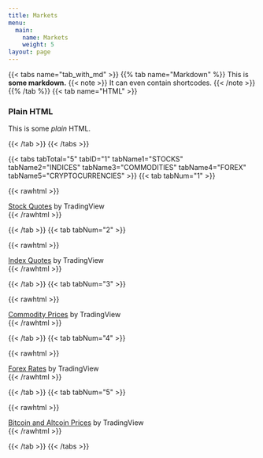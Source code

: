 ```yaml
---
title: Markets
menu:
  main:
    name: Markets
    weight: 5
layout: page
---
```


{{< tabs name="tab_with_md" >}}
{{% tab name="Markdown" %}}
This is **some markdown.**
{{< note >}}
It can even contain shortcodes.
{{< /note >}}
{{% /tab %}}
{{< tab name="HTML" >}}
<div>
	<h3>Plain HTML</h3>
	<p>This is some <i>plain</i> HTML.</p>
</div>
{{< /tab >}}
{{< /tabs >}}

{{< tabs tabTotal="5" tabID="1" tabName1="STOCKS" tabName2="INDICES" tabName3="COMMODITIES" tabName4="FOREX" tabName5="CRYPTOCURRENCIES" >}}
{{< tab tabNum="1" >}}

{{< rawhtml >}}
<!-- TradingView Widget BEGIN -->
<div class="tradingview-widget-container">
  <div class="tradingview-widget-container__widget"></div>
  <div class="tradingview-widget-copyright"><a href="https://www.tradingview.com/markets/stocks-usa/" rel="noopener" target="_blank"><span class="blue-text">Stock Quotes</span></a> by TradingView</div>
  <script type="text/javascript" src="https://s3.tradingview.com/external-embedding/embed-widget-market-quotes.js" async>
  {
  "locale": "en",
  "symbolsGroups": [
    {
      "symbols": [
        {
          "displayName": "Jpmorgan Chase & Co",
          "name": "NYSE:JPM"
        },
        {
          "displayName": "Wells Fargo Co New",
          "name": "NYSE:WFC"
        },
        {
          "displayName": "Bank Amer Corp",
          "name": "NYSE:BAC"
        },
        {
          "displayName": "Hsbc Hldgs Plc",
          "name": "NYSE:HSBC"
        },
        {
          "displayName": "Citigroup Inc",
          "name": "NYSE:C"
        },
        {
          "displayName": "Mastercard Incorporated",
          "name": "NYSE:MA"
        }
      ],
      "name": "Financial"
    },
    {
      "symbols": [
        {
          "displayName": "Apple",
          "name": "NASDAQ:AAPL"
        },
        {
          "displayName": "Google Inc",
          "name": "NASDAQ:GOOGL"
        },
        {
          "displayName": "Microsoft Corp",
          "name": "NASDAQ:MSFT"
        },
        {
          "displayName": "Facebook Inc",
          "name": "NASDAQ:FB"
        },
        {
          "displayName": "Oracle Corp",
          "name": "NYSE:ORCL"
        },
        {
          "displayName": "Intel Corp",
          "name": "NASDAQ:INTC"
        }
      ],
      "name": "Technology"
    },
    {
      "symbols": [
        {
          "displayName": "Amazon Com Inc",
          "name": "NASDAQ:AMZN"
        },
        {
          "displayName": "Alibaba Group Hldg Ltd",
          "name": "NYSE:BABA"
        },
        {
          "displayName": "At&t Inc",
          "name": "NYSE:T"
        },
        {
          "displayName": "Wal-mart Stores Inc",
          "name": "NYSE:WMT"
        },
        {
          "displayName": "China Mobile Limited",
          "name": "NYSE:CHL"
        },
        {
          "displayName": "Visa Inc",
          "name": "NYSE:V"
        }
      ],
      "name": "Services"
    }
  ],
  "title": "Stocks",
  "width": "100%",
  "height": 1000
}
  </script>
</div>
<!-- TradingView Widget END -->
{{< /rawhtml >}}


{{< /tab >}}
{{< tab tabNum="2" >}}

{{< rawhtml >}}
<!-- TradingView Widget BEGIN -->
<div class="tradingview-widget-container">
  <div class="tradingview-widget-container__widget"></div>
  <div class="tradingview-widget-copyright"><a href="https://www.tradingview.com/markets/indices/" rel="noopener" target="_blank"><span class="blue-text">Index Quotes</span></a> by TradingView</div>
  <script type="text/javascript" src="https://s3.tradingview.com/external-embedding/embed-widget-market-quotes.js" async>
  {
  "locale": "en",
  "symbolsGroups": [
    {
      "symbols": [
        {
          "displayName": "S&P 500",
          "name": "OANDA:SPX500USD"
        },
        {
          "displayName": "E-Mini S&P",
          "name": "CME_MINI:ES1!"
        },
        {
          "displayName": "U.S. Dollar Currency Index",
          "name": "INDEX:DXY"
        },
        {
          "displayName": "Dow 30",
          "name": "FOREXCOM:DJI"
        },
        {
          "displayName": "Volatility S&P 500",
          "name": "CBOE:VIX"
        }
      ],
      "name": "US & Canada"
    },
    {
      "symbols": [
        {
          "displayName": "Euro Stoxx 50",
          "name": "INDEX:SX5E"
        },
        {
          "displayName": "FTSE 100",
          "name": "FOREXCOM:UKXGBP"
        },
        {
          "displayName": "DAX Index",
          "name": "INDEX:DEU30"
        },
        {
          "displayName": "CAC 40 Index",
          "name": "INDEX:CAC40"
        },
        {
          "name": "INDEX:SMI"
        }
      ],
      "name": "Europe"
    },
    {
      "symbols": [
        {
          "displayName": "Nikkei 225",
          "name": "INDEX:NKY"
        },
        {
          "displayName": "Hang Seng",
          "name": "INDEX:HSI"
        },
        {
          "displayName": "BSE SENSEX",
          "name": "BSE:SENSEX"
        },
        {
          "name": "BSE:BSE500"
        },
        {
          "displayName": "Kospi Composite",
          "name": "INDEX:KSIC"
        }
      ],
      "name": "Asia/Pacific"
    }
  ],
  "title": "Indices",
  "width": "100%",
  "height": 1000
}
  </script>
</div>
<!-- TradingView Widget END -->
{{< /rawhtml >}}

{{< /tab >}}
{{< tab tabNum="3" >}}

{{< rawhtml >}}
<!-- TradingView Widget BEGIN -->
<div class="tradingview-widget-container">
  <div class="tradingview-widget-container__widget"></div>
  <div class="tradingview-widget-copyright"><a href="https://www.tradingview.com/markets/futures/" rel="noopener" target="_blank"><span class="blue-text">Commodity Prices</span></a> by TradingView</div>
  <script type="text/javascript" src="https://s3.tradingview.com/external-embedding/embed-widget-market-quotes.js" async>
  {
  "locale": "en",
  "symbolsGroups": [
    {
      "symbols": [
        {
          "displayName": "Crude Oil",
          "name": "NYMEX:CL1!"
        },
        {
          "displayName": "Natural Gas",
          "name": "NYMEX:NG1!"
        },
        {
          "displayName": "Brent Oil",
          "name": "TVC:UKOIL"
        },
        {
          "displayName": "Gasoline",
          "name": "NYMEX:RB1!"
        },
        {
          "displayName": "Heating Oil",
          "name": "NYMEX:HO1!"
        },
        {
          "displayName": "Ethanol",
          "name": "NYMEX:AEZ1!"
        }
      ],
      "name": "Energy"
    },
    {
      "symbols": [
        {
          "displayName": "Gold",
          "name": "COMEX:GC1!"
        },
        {
          "displayName": "Silver",
          "name": "COMEX:SI1!"
        },
        {
          "displayName": "Platinum",
          "name": "NYMEX:PL1!"
        },
        {
          "displayName": "Copper",
          "name": "COMEX_MINI:QC1!"
        },
        {
          "displayName": "Zinc",
          "name": "COMEX:ZNC1!"
        },
        {
          "displayName": "Iron Ore",
          "name": "NYMEX:TIO1!"
        }
      ],
      "name": "Metals"
    },
    {
      "symbols": [
        {
          "displayName": "Coffee",
          "name": "NYMEX:KT1!"
        },
        {
          "displayName": "Cotton",
          "name": "NYMEX:TT1!"
        },
        {
          "displayName": "Soybean",
          "name": "CBOT:ZS1!"
        },
        {
          "displayName": "Wheat",
          "name": "CBOT:ZW1!"
        },
        {
          "displayName": "Sugar",
          "name": "NYMEX:YO1!"
        },
        {
          "displayName": "Corn",
          "name": "CBOT:ZC1!"
        }
      ],
      "name": "Agricultural"
    },
    {
      "symbols": [
        {
          "displayName": "Euro",
          "name": "CME:6E1!"
        },
        {
          "displayName": "British Pound",
          "name": "CME:6B1!"
        },
        {
          "displayName": "Japanese Yen",
          "name": "CME:6J1!"
        },
        {
          "displayName": "Swiss Franc",
          "name": "CME:6S1!"
        },
        {
          "displayName": "Australian Dollar",
          "name": "CME:6A1!"
        },
        {
          "displayName": "Canadian Dollar",
          "name": "CME:6C1!"
        }
      ],
      "name": "Currencies"
    },
    {
      "symbols": [
        {
          "displayName": "S&P 500",
          "name": "CME:SP1!"
        },
        {
          "displayName": "Nasdaq 100",
          "name": "CME_MINI:NQ1!"
        },
        {
          "displayName": "Dow 30",
          "name": "CBOT_MINI:YM1!"
        },
        {
          "displayName": "Nikkei 225",
          "name": "CME:NKD1!"
        },
        {
          "displayName": "DAX",
          "name": "EUREX:FDAX1!"
        },
        {
          "displayName": "IBovespa",
          "name": "CME:IBV1!"
        }
      ],
      "name": "Indices"
    },
    {
      "symbols": [
        {
          "displayName": "10 Year T-Note",
          "name": "CBOT:ZN1!"
        },
        {
          "displayName": "5 Year T-Note",
          "name": "CBOT:ZF1!"
        },
        {
          "displayName": "3 Year T-Note",
          "name": "CBOT:Z3N1!"
        },
        {
          "displayName": "2 Year T-Note",
          "name": "CBOT:ZT1!"
        },
        {
          "displayName": "30-day FED Funds IR",
          "name": "CBOT:ZQ1!"
        },
        {
          "displayName": "T-Bond",
          "name": "CBOT:ZB1!"
        }
      ],
      "name": "Interest Rates"
    }
  ],
  "title": "Commodities",
  "width": "100%",
  "height": 1000
}
  </script>
</div>
<!-- TradingView Widget END -->
{{< /rawhtml >}}

{{< /tab >}}
{{< tab tabNum="4" >}}

{{< rawhtml >}}
<!-- TradingView Widget BEGIN -->
<div class="tradingview-widget-container">
  <div class="tradingview-widget-container__widget"></div>
  <div class="tradingview-widget-copyright"><a href="https://www.tradingview.com/markets/currencies/" rel="noopener" target="_blank"><span class="blue-text">Forex Rates</span></a> by TradingView</div>
  <script type="text/javascript" src="https://s3.tradingview.com/external-embedding/embed-widget-market-quotes.js" async>
  {
  "locale": "en",
  "symbolsGroups": [
    {
      "symbols": [
        {
          "name": "FX_IDC:EURUSD"
        },
        {
          "name": "FX_IDC:USDJPY"
        },
        {
          "name": "FX_IDC:GBPUSD"
        },
        {
          "name": "FX_IDC:AUDUSD"
        },
        {
          "name": "FX_IDC:USDCAD"
        },
        {
          "name": "FX_IDC:USDCHF"
        }
      ],
      "name": "Major"
    },
    {
      "symbols": [
        {
          "name": "FX_IDC:EURGBP"
        },
        {
          "name": "FX_IDC:EURJPY"
        },
        {
          "name": "FX_IDC:GBPJPY"
        },
        {
          "name": "FX_IDC:CADJPY"
        },
        {
          "name": "FX_IDC:GBPCAD"
        },
        {
          "name": "FX_IDC:EURCAD"
        }
      ],
      "name": "Minor"
    },
    {
      "symbols": [
        {
          "name": "FX_IDC:USDSEK"
        },
        {
          "name": "FX_IDC:USDMXN"
        },
        {
          "name": "FX_IDC:USDZAR"
        },
        {
          "name": "FX_IDC:EURTRY"
        },
        {
          "name": "FX_IDC:EURNOK"
        },
        {
          "name": "FX_IDC:GBPPLN"
        }
      ],
      "name": "Exotic"
    }
  ],
  "title": "Currencies",
  "height": 1000,
  "width": "100%",
  "title_link": "/markets/currencies/rates-major/"
}
  </script>
</div>
<!-- TradingView Widget END -->
{{< /rawhtml >}}

{{< /tab >}}
{{< tab tabNum="5" >}}

{{< rawhtml >}}
<!-- TradingView Widget BEGIN -->
<div class="tradingview-widget-container">
  <div class="tradingview-widget-container__widget"></div>
  <div class="tradingview-widget-copyright"><a href="https://www.tradingview.com/markets/cryptocurrencies/" rel="noopener" target="_blank"><span class="blue-text">Bitcoin and Altcoin Prices</span></a> by TradingView</div>
  <script type="text/javascript" src="https://s3.tradingview.com/external-embedding/embed-widget-market-quotes.js" async>
  {
  "title_raw": "Cryptocurrencies",
  "symbolsGroups": [
    {
      "symbols": [
        {
          "name": "BITSTAMP:BTCUSD"
        },
        {
          "name": "BITSTAMP:ETHUSD"
        },
        {
          "name": "BITSTAMP:XRPUSD"
        },
        {
          "name": "COINBASE:BCHUSD"
        },
        {
          "name": "COINBASE:LTCUSD"
        },
        {
          "name": "BITFINEX:IOTUSD"
        }
      ],
      "name": "Overview"
    },
    {
      "symbols": [
        {
          "name": "BITSTAMP:BTCUSD"
        },
        {
          "name": "COINBASE:BTCEUR"
        },
        {
          "name": "COINBASE:BTCGBP"
        },
        {
          "name": "BITFLYER:BTCJPY"
        },
        {
          "name": "CEXIO:BTCRUB"
        },
        {
          "name": "CME:BTC1!"
        }
      ],
      "name": "Bitcoin"
    },
    {
      "symbols": [
        {
          "name": "BITSTAMP:XRPUSD"
        },
        {
          "name": "KRAKEN:XRPEUR"
        },
        {
          "name": "KORBIT:XRPKRW"
        },
        {
          "name": "BITSO:XRPMXN"
        },
        {
          "name": "BINANCE:XRPBTC"
        },
        {
          "name": "BITTREX:XRPETH"
        }
      ],
      "name": "XRP"
    },
    {
      "symbols": [
        {
          "name": "COINBASE:ETHUSD"
        },
        {
          "name": "KRAKEN:ETHEUR"
        },
        {
          "name": "KRAKEN:ETHGBP"
        },
        {
          "name": "KRAKEN:ETHJPY"
        },
        {
          "name": "POLONIEX:ETHBTC"
        },
        {
          "name": "KRAKEN:ETHXBT"
        }
      ],
      "name": "Ethereum"
    },
    {
      "symbols": [
        {
          "name": "COINBASE:BCHUSD"
        },
        {
          "name": "BITSTAMP:BCHEUR"
        },
        {
          "name": "CEXIO:BCHGBP"
        },
        {
          "name": "BITSTAMP:BCHBTC"
        },
        {
          "name": "HITBTC:BCHETH"
        },
        {
          "name": "KRAKEN:BCHXBT"
        }
      ],
      "name": "Bitcoin Cash"
    }
  ],
  "title": "Cryptocurrencies",
  "title_link": "/markets/cryptocurrencies/prices-all/",
  "locale": "en",
  "height": 1000,
  "width": "100%"
}
  </script>
</div>
<!-- TradingView Widget END -->
{{< /rawhtml >}}

{{< /tab >}}
{{< /tabs >}}
